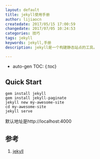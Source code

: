 ```yaml
---
layout: default
title: jekyll使用手册
author: lijiaocn
createdate: 2017/05/15 17:00:59
changedate: 2017/07/05 10:24:53
categories: 技巧
tags: jekyll
keywords: jekyll,手册
description: jekyll是一个构建静态站点的工具。

---
```


* auto-gen TOC:
{:toc}

## Quick Start 

	gem install jekyll
	gem install jekyll-paginate
	jekyll new my-awesome-site
	cd my-awesome-site
	jekyll serve

默认地址是http://localhost:4000 

## 参考

1. [jekyll][1]

[1]: http://jekyll.com.cn/ "jekyll"

